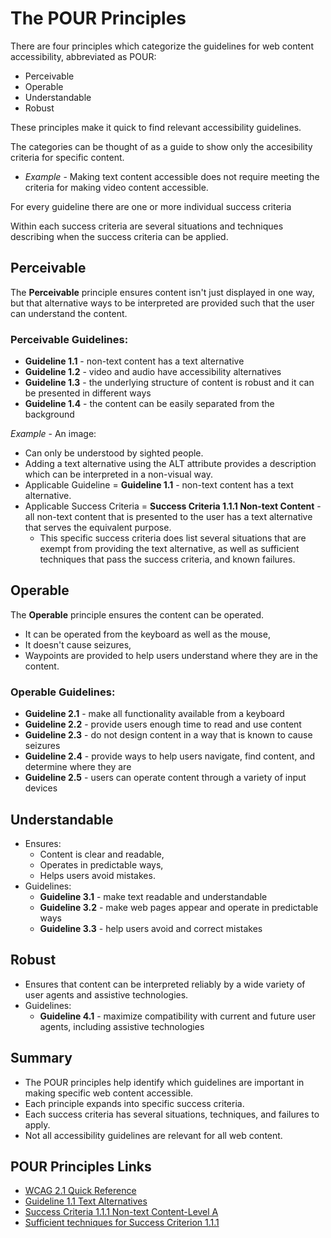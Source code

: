 # The POUR Principles

There are four principles which categorize the guidelines for web content accessibility, abbreviated as POUR:
- Perceivable
- Operable
- Understandable
- Robust


These principles make it quick to find relevant accessibility guidelines.


The categories can be thought of as a guide to show only the accesibility criteria for specific content.
- *Example* - Making text content accessible does not require meeting the criteria for making video content accessible.


For every guideline there are one or more individual success criteria


Within each success criteria are several situations and techniques describing when the success criteria can be applied.


## Perceivable

The __Perceivable__ principle ensures content isn't just displayed in one way, but that alternative ways to be interpreted are provided such that the user can understand the content.


### Perceivable Guidelines:

- __Guideline 1.1__ - non-text content has a text alternative
- __Guideline 1.2__ - video and audio have accessibility alternatives
- __Guideline 1.3__ - the underlying structure of content is robust and it can be presented in different ways
- __Guideline 1.4__ - the content can be easily separated from the background


*Example* - An image:
- Can only be understood by sighted people.
- Adding a text alternative using the ALT attribute provides a description which can be interpreted in a non-visual way.
- Applicable Guideline = __Guideline 1.1__ - non-text content has a text alternative.
- Applicable Success Criteria = __Success Criteria 1.1.1 Non-text Content__ - all non-text content that is presented to the user has a text alternative that serves the equivalent purpose.
    + This specific success criteria does list several situations that are exempt from providing the text alternative, as well as sufficient techniques that pass the success criteria, and known failures.


## Operable

The __Operable__ principle ensures the content can be operated.
- It can be operated from the keyboard as well as the mouse,
- It doesn't cause seizures,
- Waypoints are provided to help users understand where they are in the content.


### Operable Guidelines:
- __Guideline 2.1__ - make all functionality available from a keyboard
- __Guideline 2.2__ - provide users enough time to read and use content
- __Guideline 2.3__ - do not design content in a way that is known to cause seizures
- __Guideline 2.4__ - provide ways to help users navigate, find content, and determine where they are
- __Guideline 2.5__ - users can operate content through a variety of input devices


## Understandable

- Ensures:
    + Content is clear and readable,
    + Operates in predictable ways,
    + Helps users avoid mistakes.
- Guidelines:
    + __Guideline 3.1__ - make text readable and understandable
    + __Guideline 3.2__ - make web pages appear and operate in predictable ways
    + __Guideline 3.3__ - help users avoid and correct mistakes


## Robust

- Ensures that content can be interpreted reliably by a wide variety of user agents and assistive technologies.
- Guidelines:
    + __Guideline 4.1__ - maximize compatibility with current and future user agents, including assistive technologies


## Summary

- The POUR principles help identify which guidelines are important in making specific web content accessible.
- Each principle expands into specific success criteria.
- Each success criteria has several situations, techniques, and failures to apply.
- Not all accessibility guidelines are relevant for all web content.


## POUR Principles Links

- [WCAG 2.1 Quick Reference](https://www.w3.org/WAI/WCAG21/quickref/)
- [Guideline 1.1 Text Alternatives](https://www.w3.org/WAI/WCAG21/quickref/#text-alternatives)
- [Success Criteria 1.1.1 Non-text Content-Level A](https://www.w3.org/WAI/WCAG21/quickref/#qr-text-equiv-all)
- [Sufficient techniques for Success Criterion 1.1.1](https://www.w3.org/WAI/WCAG21/quickref/?showtechniques=111#sc-111-sufficient-head)
